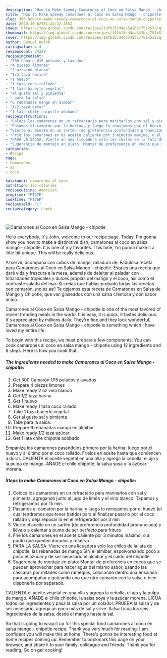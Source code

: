 ```yaml
---
description: "How to Make Speedy Camarones al Coco en Salsa Mango - chipotle"
title: "How to Make Speedy Camarones al Coco en Salsa Mango - chipotle"
slug: 306-how-to-make-speedy-camarones-al-coco-en-salsa-mango-chipotle
date: 2020-10-02T01:42:22.285Z
image: https://img-global.cpcdn.com/recipes/19fb15cd4ca541bc/751x532cq70/camarones-al-coco-en-salsa-mango-chipotle-foto-principal.jpg
thumbnail: https://img-global.cpcdn.com/recipes/19fb15cd4ca541bc/751x532cq70/camarones-al-coco-en-salsa-mango-chipotle-foto-principal.jpg
cover: https://img-global.cpcdn.com/recipes/19fb15cd4ca541bc/751x532cq70/camarones-al-coco-en-salsa-mango-chipotle-foto-principal.jpg
author: Samuel Welch
ratingvalue: 4.4
reviewcount: 24229
recipeingredient:
- "500 Camarn U15 pelados y lavados"
- "4 piezas limones"
- "2 oz vino blanco"
- "1/2 taza harina"
- "1 huevo"
- "1 taza coco rallado"
- "1 taza hacerte vegetal"
- "al gusto sal y pimienta"
- " para la salsa"
- "6 rebanadas mango en almbar"
- "1/2 taza azcar"
- "1 lata chile chipotle adobado"
recipeinstructions:
- "Coloca los camarones en un refractario para marinarlos con sal y pimienta, agregando junto el jugo de limón y el vino blanco. Tapamos y refrigeramos por 15 min."
- "Pasamos el camarón por la harina, y luego lo remojamos por el huevo (el cual tendremos que tener batido) para al finalizar pasarlo por el coco rallado y deja reposar lo en el refrigerador por 3 min"
- "Vierte el aceite en un sartén (de preferencia profundidad pronunciada) y llévalo a calentar a punto de ser perfecto para fritura"
- "Fríe los camarones en el aceite caliente por 3 minutos máximo, o al punto que queden dorados y reserva"
- "PARA LA SALSA: Vierte en una licuadora solo los chiles de la lata de chipotle, las rebanadas de mango SIN el almíbar, espolvoreando poco a poco el azúcar y de ser necesario el almíbar y el caldo del chipotle"
- "Sugerencia de montaje en plato: Montar de preferencia en cocos que se pueden aprovechar para hacer agua del mismo sabor, usando las cáscaras por mitades como ramequis, colocando dentro una ensalada para acompañar y goteando uno que otro camarón con la salsa o bien disponerla por separado."
categories:
- Recipe
tags:
- camarones
- al
- coco

katakunci: camarones al coco 
nutrition: 125 calories
recipecuisine: American
preptime: "PT37M"
cooktime: "PT36M"
recipeyield: "1"
recipecategory: Lunch

---
```



![Camarones al Coco en Salsa Mango - chipotle](https://img-global.cpcdn.com/recipes/19fb15cd4ca541bc/751x532cq70/camarones-al-coco-en-salsa-mango-chipotle-foto-principal.jpg)

Hello everybody, it's John, welcome to our recipe page. Today, I'm gonna show you how to make a distinctive dish, camarones al coco en salsa mango - chipotle. It is one of my favorites. This time, I'm gonna make it a little bit unique. This will be really delicious.

Al servir, acompaña con cubos de mango, ralladura de. Fabulosa receta para Camarones al Coco en Salsa Mango - chipotle. Ésta es una receta que dará vida y frescura a la mesa, además de deleitar al paladar con tonalidades tropicales y dulces propias del mango y el coco, así como el contraste salado del mar. Si creías que habías probado todas las recetas con camarón, ¡no es así! Te dejamos esta receta de Camarones en Salsa de Mango y Chipotle, que van glaseados con una salsa cremosa y con sabor único.

Camarones al Coco en Salsa Mango - chipotle is one of the most favored of recent trending meals in the world. It is easy, it is quick, it tastes delicious. It's appreciated by millions daily. They're fine and they look wonderful. Camarones al Coco en Salsa Mango - chipotle is something which I have loved my entire life.


To begin with this recipe, we must prepare a few components. You can cook camarones al coco en salsa mango - chipotle using 12 ingredients and 6 steps. Here is how you cook that.

<!--inarticleads1-->

##### The ingredients needed to make Camarones al Coco en Salsa Mango - chipotle:

1. Get 500 Camarón U15 pelados y lavados
1. Prepare 4 piezas limones
1. Make ready 2 oz vino blanco
1. Get 1/2 taza harina
1. Get 1 huevo
1. Make ready 1 taza coco rallado
1. Take 1 taza hacerte vegetal
1. Get al gusto sal y pimienta
1. Take  para la salsa:
1. Prepare 6 rebanadas mango en almíbar
1. Make ready 1/2 taza azúcar
1. Get 1 lata chile chipotle adobado


Empaniza los camarones pasándolos primero por la harina, luego por el huevo y al último por el coco rallado. Fríelos en aceite hasta que comiencen a dorar. CALIENTA el aceite vegetal en una olla y agrega la cebolla, el ajo y la pulpa de mango. AÑADE el chile chipotle, la salsa soya y la azúcar morena. 

<!--inarticleads2-->

##### Steps to make Camarones al Coco en Salsa Mango - chipotle:

1. Coloca los camarones en un refractario para marinarlos con sal y pimienta, agregando junto el jugo de limón y el vino blanco. Tapamos y refrigeramos por 15 min.
1. Pasamos el camarón por la harina, y luego lo remojamos por el huevo (el cual tendremos que tener batido) para al finalizar pasarlo por el coco rallado y deja reposar lo en el refrigerador por 3 min
1. Vierte el aceite en un sartén (de preferencia profundidad pronunciada) y llévalo a calentar a punto de ser perfecto para fritura
1. Fríe los camarones en el aceite caliente por 3 minutos máximo, o al punto que queden dorados y reserva
1. PARA LA SALSA: Vierte en una licuadora solo los chiles de la lata de chipotle, las rebanadas de mango SIN el almíbar, espolvoreando poco a poco el azúcar y de ser necesario el almíbar y el caldo del chipotle
1. Sugerencia de montaje en plato: Montar de preferencia en cocos que se pueden aprovechar para hacer agua del mismo sabor, usando las cáscaras por mitades como ramequis, colocando dentro una ensalada para acompañar y goteando uno que otro camarón con la salsa o bien disponerla por separado.


CALIENTA el aceite vegetal en una olla y agrega la cebolla, el ajo y la pulpa de mango. AÑADE el chile chipotle, la salsa soya y la azúcar morena. LICÚA todos los ingredientes y pasa la salsa por un colador. PRUEBA la salsa y de ser necesario, agrega un poco más de sal y sirve. Salsa:Licúa los seis ingredientes de la salsa, desde el mango hasta la sal. 

So that is going to wrap it up for this special food camarones al coco en salsa mango - chipotle recipe. Thank you very much for reading. I am confident you will make this at home. There's gonna be interesting food at home recipes coming up. Remember to bookmark this page on your browser, and share it to your family, colleague and friends. Thank you for reading. Go on get cooking!
